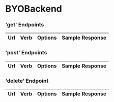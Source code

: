 # BYOBackend

### 'get' Endpoints
| Url | Verb  | Options  | Sample Response  |
|---|---|---|---|

### 'post' Endpoints
| Url | Verb  | Options  | Sample Response  |
|---|---|---|---|

### 'delete' Endpoint
| Url | Verb  | Options  | Sample Response  |
|---|---|---|---|
